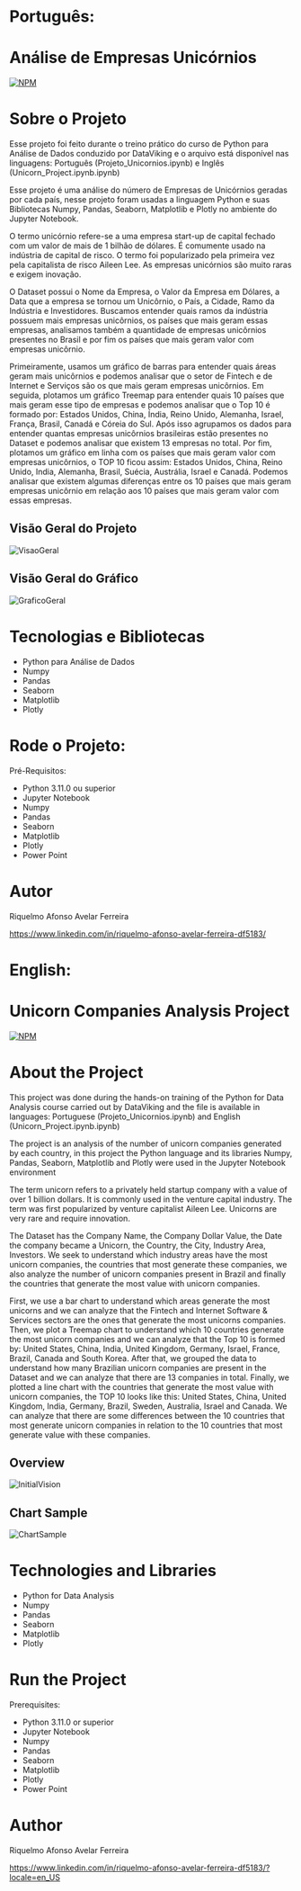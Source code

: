 # Português:
# Análise de Empresas Unicórnios
[![NPM](https://img.shields.io/npm/l/react)](https://github.com/RiquelmoFerreira/DataAnalysisUnicorns/blob/main/License)

# Sobre o Projeto

Esse projeto foi feito durante o treino prático do curso de Python para Análise de Dados conduzido por DataViking e o arquivo está disponível nas linguagens: Português (Projeto_Unicornios.ipynb) e Inglês (Unicorn_Project.ipynb.ipynb)

Esse projeto é uma análise do número de Empresas de Unicórnios geradas por cada país, nesse projeto foram usadas a linguagem Python e suas Bibliotecas Numpy, Pandas, Seaborn, Matplotlib e Plotly no ambiente do Jupyter Notebook.

O termo unicórnio refere-se a uma empresa start-up de capital fechado com um valor de mais de 1 bilhão de dólares. É comumente usado na indústria de capital de risco. O termo foi popularizado pela primeira vez pela capitalista de risco Aileen Lee. As empresas unicórnios são muito raras e exigem inovação.

O Dataset possui o Nome da Empresa, o Valor da Empresa em Dólares, a Data que a empresa se tornou um Unicôrnio, o País, a Cidade, Ramo da Indústria e Investidores. Buscamos entender quais ramos da indústria possuem mais empresas unicôrnios, os países que mais geram essas empresas, analisamos também a quantidade de empresas unicôrnios presentes no Brasil e por fim os países que mais geram valor com empresas unicôrnio.

Primeiramente, usamos um gráfico de barras para entender quais áreas geram mais unicôrnios e podemos analisar que o setor de Fintech e de Internet e Serviços são os que mais geram empresas unicôrnios. Em seguida, plotamos um gráfico Treemap para entender quais 10 países que mais geram esse tipo de empresas e podemos analisar que o Top 10 é formado por: Estados Unidos, China, Índia, Reino Unido, Alemanha, Israel, França, Brasil, Canadá e Córeia do Sul. Após isso agrupamos os dados para entender quantas empresas unicôrnios brasileiras estão presentes no Dataset e podemos analisar que existem 13 empresas no total. Por fim, plotamos um gráfico em linha com os países que mais geram valor com empresas unicôrnios, o TOP 10 ficou assim: Estados Unidos, China, Reino Unido, India, Alemanha, Brasil, Suécia, Austrália, Israel e Canadá. Podemos analisar que existem algumas diferenças entre os 10 países que mais geram empresas unicôrnio em relação aos 10 países que mais geram valor com essas empresas.

## Visão Geral do Projeto
![VisaoGeral](https://github.com/RiquelmoFerreira/Images/blob/main/17.png)

## Visão Geral do Gráfico
![GraficoGeral](https://github.com/RiquelmoFerreira/Images/blob/main/18.png)

# Tecnologias e Bibliotecas
- Python para Análise de Dados
- Numpy
- Pandas
- Seaborn
- Matplotlib
- Plotly

# Rode o Projeto:
Pré-Requisitos:
- Python 3.11.0 ou superior
- Jupyter Notebook
- Numpy
- Pandas
- Seaborn
- Matplotlib
- Plotly
- Power Point

# Autor
Riquelmo Afonso Avelar Ferreira

https://www.linkedin.com/in/riquelmo-afonso-avelar-ferreira-df5183/
#

# English:
# Unicorn Companies Analysis Project
[![NPM](https://img.shields.io/npm/l/react)](https://github.com/RiquelmoFerreira/DataAnalysisUnicorns/blob/main/License)

# About the Project

This project was done during the hands-on training of the Python for Data Analysis course carried out by DataViking and the file is available in languages: Portuguese (Projeto_Unicornios.ipynb) and English (Unicorn_Project.ipynb.ipynb)

The project is an analysis of the number of unicorn companies generated by each country, in this project the Python language and its libraries Numpy, Pandas, Seaborn, Matplotlib and Plotly were used in the Jupyter Notebook environment

The term unicorn refers to a privately held startup company with a value of over 1 billion dollars. It is commonly used in the venture capital industry. The term was first popularized by venture capitalist Aileen Lee. Unicorns are very rare and require innovation.

The Dataset has the Company Name, the Company Dollar Value, the Date the company became a Unicorn, the Country, the City, Industry Area, Investors. We seek to understand which industry areas have the most unicorn companies, the countries that most generate these companies, we also analyze the number of unicorn companies present in Brazil and finally the countries that generate the most value with unicorn companies.

First, we use a bar chart to understand which areas generate the most unicorns and we can analyze that the Fintech and Internet Software & Services sectors are the ones that generate the most unicorns companies. Then, we plot a Treemap chart to understand which 10 countries generate the most unicorn companies and we can analyze that the Top 10 is formed by: United States, China, India, United Kingdom, Germany, Israel, France, Brazil, Canada and South Korea. After that, we grouped the data to understand how many Brazilian unicorn companies are present in the Dataset and we can analyze that there are 13 companies in total. Finally, we plotted a line chart with the countries that generate the most value with unicorn companies, the TOP 10 looks like this: United States, China, United Kingdom, India, Germany, Brazil, Sweden, Australia, Israel and Canada. We can analyze that there are some differences between the 10 countries that most generate unicorn companies in relation to the 10 countries that most generate value with these companies.

## Overview
![InitialVision](https://github.com/RiquelmoFerreira/Images/blob/main/17.png)

## Chart Sample
![ChartSample](https://github.com/RiquelmoFerreira/Images/blob/main/18.png)

# Technologies and Libraries

- Python for Data Analysis
- Numpy
- Pandas
- Seaborn
- Matplotlib
- Plotly

# Run the Project
Prerequisites:
- Python 3.11.0 or superior
- Jupyter Notebook
- Numpy
- Pandas
- Seaborn
- Matplotlib
- Plotly
- Power Point

# Author
Riquelmo Afonso Avelar Ferreira

https://www.linkedin.com/in/riquelmo-afonso-avelar-ferreira-df5183/?locale=en_US
#



 


 
